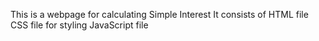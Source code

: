 This is a webpage for calculating Simple Interest
It consists of 
HTML file
CSS file for styling
JavaScript file
